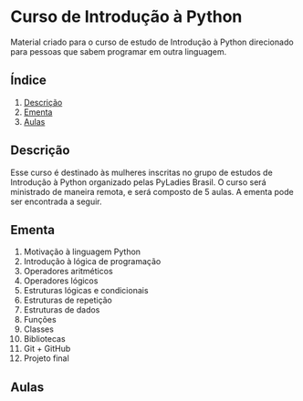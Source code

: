 # Curso de Introdução à Python
Material criado para o curso de estudo de Introdução à Python direcionado para pessoas que sabem programar em outra linguagem.

## Índice

1. [Descrição](#descrição)
2. [Ementa](#ementa)
3. [Aulas](#aulas)

## Descrição

Esse curso é destinado às mulheres inscritas no grupo de estudos de Introdução à Python organizado pelas PyLadies Brasil. O curso será ministrado de maneira remota, e será composto de 5 aulas. A ementa pode ser encontrada a seguir.

## Ementa

1.  Motivação à linguagem Python
2. Introdução à lógica de programação
3. Operadores aritméticos
4. Operadores lógicos
5. Estruturas lógicas e condicionais
6. Estruturas de repetição
7. Estruturas de dados
8. Funções
9. Classes
10. Bibliotecas
11. Git + GitHub
12. Projeto final

## Aulas
